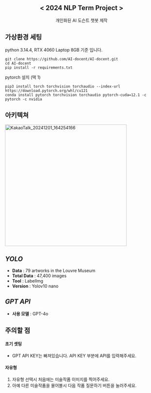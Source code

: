 <div align="center">
<h2>< 2024 NLP Term Project ></h2>
개인화된 AI 도슨트 챗봇 제작
</div>
  
## 가상환경 세팅

python 3.14.4, RTX 4060 Laptop 8GB  기준 입니다.
```
git clone https://github.com/AI-docent/AI-docent.git
cd AI-docent
pip install -r requirements.txt
```
pytorch 설치 (택 1)
```
pip3 install torch torchvision torchaudio --index-url https://download.pytorch.org/whl/cu121
conda install pytorch torchvision torchaudio pytorch-cuda=12.1 -c pytorch -c nvidia
```

## 아키텍쳐
<img width="400" alt="KakaoTalk_20241201_164254166" src="https://github.com/user-attachments/assets/b819afe3-2994-455d-a62d-927a1d543957">


## *YOLO*
+ **Data** : 79 artworks in the Louvre Museum
+ **Total Data** : 47,400 images
+ **Tool** : LabelImg
+ **Version** : Yolov10 nano



## *GPT API*
 + **사용 모델** : GPT-4o

## 주의할 점

#### 초기 셋팅
+ GPT API KEY는 빠져있습니다. API KEY 부분에 API를 입력해주세요.

#### 자유형
1. 자유형 선택시 처음에는 미술작품 이미지를 찍어주세요.
2. 아예 다른 미술작품을 물어볼시 다음 작품 질문하기 버튼을 눌러주세요.




